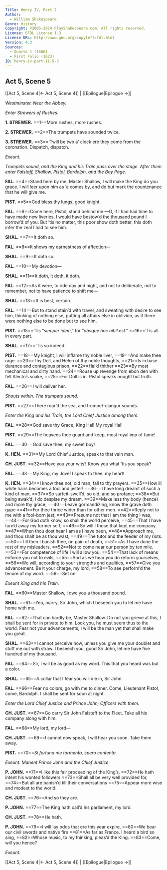 ```yaml
---
Title: Henry IV, Part 2
Author: 
  - William Shakespeare
Genre: History
Copyright: ©2005-2024 PlayShakespeare.com. All rights reserved.
License: GFDL License 1.3
License URL: http://www.gnu.org/copyleft/fdl.html
Version: 4.3
Sources:
  - Quarto 1 (1600)
  - First Folio (1623)
ID: henry-iv-part-ii-5-5
---
```


## Act 5, Scene 5
[[Act 5, Scene 4|← Act 5, Scene 4]] | [[Epilogue|Epilogue →]]

*Westminster. Near the Abbey.*

*Enter Strewers of Rushes.*

**1. STREWER.**
==1==More rushes, more rushes.

**2. STREWER.**
==2==The trumpets have sounded twice.

**3. STREWER.**
==3==’Twill be two a’ clock ere they come from the coronation. Dispatch, dispatch.

*Exeunt.*

*Trumpets sound, and the King and his Train pass over the stage. After them enter Falstaff, Shallow, Pistol, Bardolph, and the Boy Page.*

**FAL.**
==4==Stand here by me, Master Shallow, I will make the King do you grace. I will leer upon him as ’a comes by, and do but mark the countenance that he will give me.

**PIST.**
==5==God bless thy lungs, good knight.

**FAL.**
==6==Come here, Pistol, stand behind me.—O, if I had had time to have made new liveries, I would have bestow’d the thousand pound I borrow’d of you. But ’tis no matter, this poor show doth better, this doth infer the zeal I had to see him.

**SHAL.**
==7==It doth so.

**FAL.**
==8==It shows my earnestness of affection⁠—

**SHAL.**
==9==It doth so.

**FAL.**
==10==My devotion⁠—

**SHAL.**
==11==It doth, it doth, it doth.

**FAL.**
==12==As it were, to ride day and night, and not to deliberate, not to remember, not to have patience to shift me⁠—

**SHAL.**
==13==It is best, certain.

**FAL.**
==14==But to stand stain’d with travel, and sweating with desire to see him, thinking of nothing else, putting all affairs else in oblivion, as if there were nothing else to be done but to see him.

**PIST.**
==15==’Tis “*semper idem*,” for “*obsque hoc nihil est*.”
==16==’Tis all in every part.

**SHAL.**
==17==’Tis so indeed.

**PIST.**
==18==My knight, I will inflame thy noble liver,
==19==And make thee rage.
==20==Thy Doll, and Helen of thy noble thoughts,
==21==Is in base durance and contagious prison,
==22==Hal’d thither
==23==By most mechanical and dirty hand.
==24==Rouse up revenge from ebon den with fell Alecto’s snake,
==25==For Doll is in. Pistol speaks nought but truth.

**FAL.**
==26==I will deliver her.

*Shouts within. The trumpets sound.*

**PIST.**
==27==There roar’d the sea, and trumpet-clangor sounds.

*Enter the King and his Train, the Lord Chief Justice among them.*

**FAL.**
==28==God save thy Grace, King Hal! My royal Hal!

**PIST.**
==29==The heavens thee guard and keep, most royal imp of fame!

**FAL.**
==30==God save thee, my sweet boy!

**K. HEN.**
==31==My Lord Chief Justice, speak to that vain man.

**CH. JUST.**
==32==Have you your wits? Know you what ’tis you speak?

**FAL.**
==33==My King, my Jove! I speak to thee, my heart!

**K. HEN.**
==34==I know thee not, old man, fall to thy prayers.
==35==How ill white hairs becomes a fool and jester!
==36==I have long dreamt of such a kind of man,
==37==So surfeit-swell’d, so old, and so profane;
==38==But being awak’d, I do despise my dream.
==39==Make less thy body (hence) and more thy grace,
==40==Leave gormandizing, know the grave doth gape
==41==For thee thrice wider than for other men.
==42==Reply not to me with a fool-born jest,
==43==Presume not that I am the thing I was,
==44==For God doth know, so shall the world perceive,
==45==That I have turn’d away my former self;
==46==So will I those that kept me company.
==47==When thou dost hear I am as I have been,
==48==Approach me, and thou shalt be as thou wast,
==49==The tutor and the feeder of my riots.
==50==Till then I banish thee, on pain of death,
==51==As I have done the rest of my misleaders,
==52==Not to come near our person by ten mile.
==53==For competence of life I will allow you,
==54==That lack of means enforce you not to evils,
==55==And as we hear you do reform yourselves,
==56==We will, according to your strengths and qualities,
==57==Give you advancement. Be it your charge, my lord,
==58==To see perform’d the tenure of my word.
==59==Set on.

*Exeunt King and his Train.*

**FAL.**
==60==Master Shallow, I owe you a thousand pound.

**SHAL.**
==61==Yea, marry, Sir John, which I beseech you to let me have home with me.

**FAL.**
==62==That can hardly be, Master Shallow. Do not you grieve at this, I shall be sent for in private to him. Look you, he must seem thus to the world. Fear not your advancements, I will be the man yet that shall make you great.

**SHAL.**
==63==I cannot perceive how, unless you give me your doublet and stuff me out with straw. I beseech you, good Sir John, let me have five hundred of my thousand.

**FAL.**
==64==Sir, I will be as good as my word. This that you heard was but a color.

**SHAL.**
==65==A collar that I fear you will die in, Sir John.

**FAL.**
==66==Fear no colors, go with me to dinner. Come, Lieutenant Pistol, come, Bardolph. I shall be sent for soon at night.

*Enter the Lord Chief Justice and Prince John; Officers with them.*

**CH. JUST.**
==67==Go carry Sir John Falstaff to the Fleet. Take all his company along with him.

**FAL.**
==68==My lord, my lord⁠—

**CH. JUST.**
==69==I cannot now speak, I will hear you soon. Take them away.

**PIST.**
==70==*Si fortuna me tormenta, spero contenta.*

*Exeunt. Manent Prince John and the Chief Justice.*

**P. JOHN.**
==71==I like this fair proceeding of the King’s.
==72==He hath intent his wonted followers
==73==Shall all be very well provided for,
==74==But all are banish’d till their conversations
==75==Appear more wise and modest to the world.

**CH. JUST.**
==76==And so they are.

**P. JOHN.**
==77==The King hath call’d his parliament, my lord.

**CH. JUST.**
==78==He hath.

**P. JOHN.**
==79==I will lay odds that ere this year expire,
==80==We bear our civil swords and native fire
==81==As far as France. I heard a bird so sing,
==82==Whose music, to my thinking, pleas’d the King.
==83==Come, will you hence?

*Exeunt.*

[[Act 5, Scene 4|← Act 5, Scene 4]] | [[Epilogue|Epilogue →]]